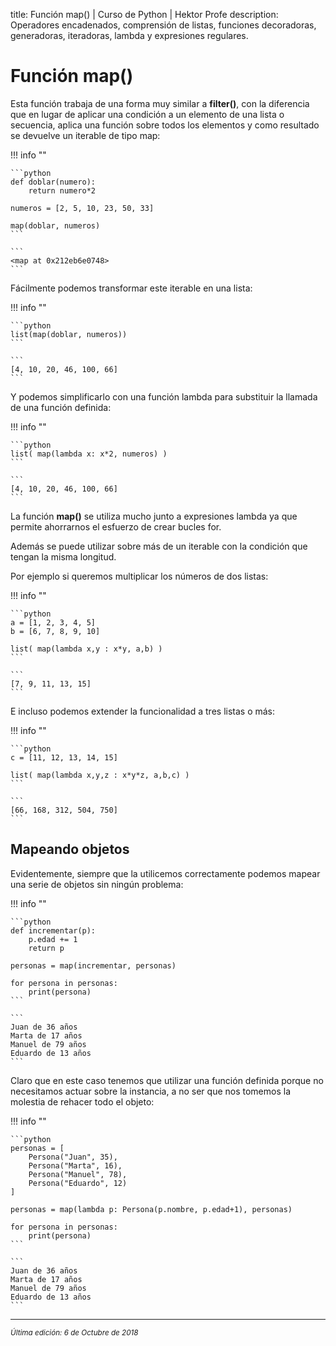 title: Función map() | Curso de Python | Hektor Profe
description: Operadores encadenados, comprensión de listas, funciones decoradoras, generadoras, iteradoras, lambda y expresiones regulares.

<style>

.admonition.note > .superfences-tabs > label:hover, .headerlink{
    color: #018dc5 !important;
}

.admonition.info{
    font-size: 100%;
}

.admonition.info label{
    font-size: 91%;
}

.admonition.note > .admonition-title {
    display: none;
}

</style>

# Función map()

Esta función trabaja de una forma muy similar a **filter()**, con la diferencia que en lugar de aplicar una condición a un elemento de una lista o secuencia, aplica una función sobre todos los elementos y como resultado se devuelve un iterable de tipo map:

!!! info "" 
    
    ```python
    def doblar(numero):
        return numero*2
        
    numeros = [2, 5, 10, 23, 50, 33]

    map(doblar, numeros)
    ```

    ```
    <map at 0x212eb6e0748>
    ```

Fácilmente podemos transformar este iterable en una lista:

!!! info "" 
    
    ```python
    list(map(doblar, numeros))
    ```

    ```
    [4, 10, 20, 46, 100, 66]
    ```

Y podemos simplificarlo con una función lambda para substituir la llamada de una función definida:

!!! info "" 
    
    ```python
    list( map(lambda x: x*2, numeros) )
    ```

    ```
    [4, 10, 20, 46, 100, 66]
    ```

La función **map()** se utiliza mucho junto a expresiones lambda ya que permite ahorrarnos el esfuerzo de crear bucles for.

Además se puede utilizar sobre más de un iterable con la condición que tengan la misma longitud. 

Por ejemplo si queremos multiplicar los números de dos listas:

!!! info "" 
    
    ```python
    a = [1, 2, 3, 4, 5]
    b = [6, 7, 8, 9, 10]

    list( map(lambda x,y : x*y, a,b) )
    ```

    ```
    [7, 9, 11, 13, 15]
    ```

E incluso podemos extender la funcionalidad a tres listas o más:

!!! info "" 
    
    ```python
    c = [11, 12, 13, 14, 15]

    list( map(lambda x,y,z : x*y*z, a,b,c) )
    ```

    ```
    [66, 168, 312, 504, 750]
    ```

## Mapeando objetos

Evidentemente, siempre que la utilicemos correctamente podemos mapear una serie de objetos sin ningún problema:

!!! info "" 
    
    ```python
    def incrementar(p):
        p.edad += 1
        return p

    personas = map(incrementar, personas)

    for persona in personas:
        print(persona)
    ```

    ```
    Juan de 36 años
    Marta de 17 años
    Manuel de 79 años
    Eduardo de 13 años
    ```

Claro que en este caso tenemos que utilizar una función definida porque no necesitamos actuar sobre la instancia, a no ser que nos tomemos la molestia de rehacer todo el objeto:

!!! info "" 
    
    ```python
    personas = [
        Persona("Juan", 35),
        Persona("Marta", 16),
        Persona("Manuel", 78),
        Persona("Eduardo", 12)
    ]

    personas = map(lambda p: Persona(p.nombre, p.edad+1), personas)

    for persona in personas:
        print(persona)
    ```

    ```
    Juan de 36 años
    Marta de 17 años
    Manuel de 79 años
    Eduardo de 13 años
    ```

___
<small class="edited"><i>Última edición: 6 de Octubre de 2018</i></small>